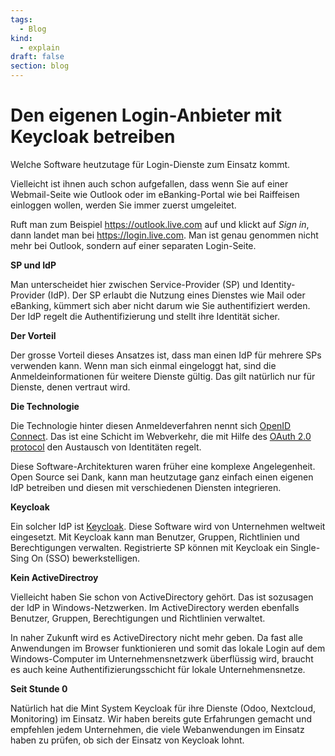 ```yaml
---
tags:
  - Blog
kind:
  - explain
draft: false
section: blog
---
```

# Den eigenen Login-Anbieter mit Keycloak betreiben

Welche Software heutzutage für Login-Dienste zum Einsatz kommt.

Vielleicht ist ihnen auch schon aufgefallen, dass wenn Sie auf einer Webmail-Seite wie Outlook oder im eBanking-Portal wie bei Raiffeisen einloggen wollen, werden Sie immer zuerst umgeleitet.

Ruft man zum Beispiel <https://outlook.live.com> auf und klickt auf *Sign in*, dann landet man bei <https://login.live.com>. Man ist genau genommen nicht mehr bei Outlook, sondern auf einer separaten Login-Seite.

**SP und IdP**

Man unterscheidet hier zwischen Service-Provider (SP) und Identity-Provider (IdP). Der SP erlaubt die Nutzung eines Dienstes wie Mail oder eBanking, kümmert sich aber nicht darum wie Sie authentifiziert werden. Der IdP regelt die Authentifizierung und stellt ihre Identität sicher.

**Der Vorteil**

Der grosse Vorteil dieses Ansatzes ist, dass man einen IdP für mehrere SPs verwenden kann. Wenn man sich einmal eingeloggt hat, sind die Anmeldeinformationen für weitere Dienste gültig. Das gilt natürlich nur für Dienste, denen vertraut wird.

**Die Technologie**

Die Technologie hinter diesen Anmeldeverfahren nennt sich [OpenID Connect](https://openid.net/connect/). Das ist eine Schicht im Webverkehr, die mit Hilfe des [OAuth 2.0 protocol](https://oauth.net/2/) den Austausch von Identitäten regelt.

Diese Software-Architekturen waren früher eine komplexe Angelegenheit. Open Source sei Dank,  kann man heutzutage ganz einfach einen eigenen IdP betreiben und diesen mit verschiedenen Diensten integrieren.

**Keycloak**

Ein solcher IdP ist [Keycloak](https://www.keycloak.org/). Diese Software wird von Unternehmen weltweit eingesetzt. Mit Keycloak kann man Benutzer, Gruppen, Richtlinien und Berechtigungen verwalten. Registrierte SP können mit Keycloak ein Single-Sing On (SSO) bewerkstelligen.

**Kein ActiveDirectroy**

Vielleicht haben Sie schon von ActiveDirectory gehört. Das ist sozusagen der IdP in Windows-Netzwerken. Im ActiveDirectory werden ebenfalls Benutzer, Gruppen, Berechtigungen und Richtlinien verwaltet.

In naher Zukunft wird es ActiveDirectory nicht mehr geben. Da fast alle Anwendungen im Browser funktionieren und somit das lokale Login auf dem Windows-Computer im Unternehmensnetzwerk überflüssig wird, braucht es auch keine Authentifizierungsschicht für lokale Unternehmensnetze.

**Seit Stunde 0**

Natürlich hat die Mint System Keycloak für ihre Dienste (Odoo, Nextcloud, Monitoring) im Einsatz. Wir haben bereits gute Erfahrungen gemacht und empfehlen jedem Unternehmen, die viele Webanwendungen im Einsatz haben zu prüfen, ob sich der Einsatz von Keycloak lohnt.